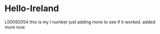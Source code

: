 # Hello-Ireland
L00092054 this is my l number
just adding more to see if it worked.
added more now.
